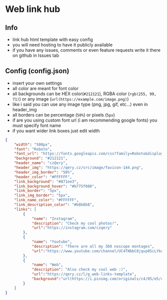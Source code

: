 Web link hub
============
## Info

- link hub html template with easy config
- you will need hosting to have it publicly available
- if you have any issues, comments or even feature requests write it there on github in Issues tab

## Config (config.json)

- insert your own settings
- all color are meant for font color
- all backgrounds can be HEX color(`#212121`), RGBA color (`rgb(255, 99, 71)`) or any image (`url(https://example.com/image.png)`)
- like i said you can use any image type (png, jpg, gif, etc...) even in header_img
- all borders can be percentage (`50%`) or pixels (`5px`)
- if are you using custom font url (i am recommending google fonts) you must specify font name
- if you want wider link boxes just edit width

```json
{
    "width": "500px",
    "font": "Roboto",
    "font_url": "https://fonts.googleapis.com/css?family=Roboto&display=swap",
    "background": "#212121",
    "header_name": "czQery",
    "header_img": "https://qery.cz/src/image/favicon-144.png",
    "header_img_border": "50%",
    "header_color": "#FFFFFF",
    "link_background": "#871ee3",
    "link_background_hover": "#b775f080",
    "link_border": "5px",
    "link_img_border": "5px",
    "link_name_color": "#FFFFFF",
    "link_description_color": "#b8b8b8",
    "links": [
        {
            "name": "Instagram",
            "description": "Check my cool photos!",
            "url":"https://instagram.com/czqery"
        },
        {
            "name": "Youtube",
            "description": "There are all my 360 noscope montages",
            "url":"https://www.youtube.com/channel/UC4TNbbC8jqvp0ScLYkqP62g"
        },
        {
            "name": "Web",
            "description": "Also check my cool web :)",
            "url":"https://qery.cz/l/g_web-links-template",
            "background":"url(https://i.pinimg.com/originals/c4/05/e5/c405e59f2114f36defe07f92a771d9a5.gif)"
        }
    ]
}
```
